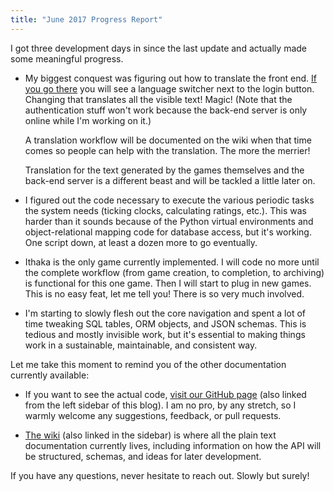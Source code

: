 ```yaml
---
title: "June 2017 Progress Report"
---
```


I got three development days in since the last update and actually made some meaningful progress.

- My biggest conquest was figuring out how to translate the front end. [If you go there](https://www.abstractplay.com/play) you will see a language switcher next to the login button. Changing that translates all the visible text! Magic! (Note that the authentication stuff won't work because the back-end server is only online while I'm working on it.)

  A translation workflow will be documented on the wiki when that time comes so people can help with the translation. The more the merrier!

  Translation for the text generated by the games themselves and the back-end server is a different beast and will be tackled a little later on.

- I figured out the code necessary to execute the various periodic tasks the system needs (ticking clocks, calculating ratings, etc.). This was harder than it sounds because of the Python virtual environments and object-relational mapping code for database access, but it's working. One script down, at least a dozen more to go eventually.

- Ithaka is the only game currently implemented. I will code no more until the complete workflow (from game creation, to completion, to archiving) is functional for this one game. Then I will start to plug in new games. This is no easy feat, let me tell you! There is so very much involved.

- I'm starting to slowly flesh out the core navigation and spent a lot of time tweaking SQL tables, ORM objects, and JSON schemas. This is tedious and mostly invisible work, but it's essential to making things work in a sustainable, maintainable, and consistent way. 

Let me take this moment to remind you of the other documentation currently available:

  * If you want to see the actual code, [visit our GitHub page](https://github.com/AbstractPlay) (also linked from the left sidebar of this blog). I am no pro, by any stretch, so I warmly welcome any suggestions, feedback, or pull requests.

  * [The wiki](https://www.abstractplay.com/wiki) (also linked in the sidebar) is where all the plain text documentation currently lives, including information on how the API will be structured, schemas, and ideas for later development.

If you have any questions, never hesitate to reach out. Slowly but surely!
